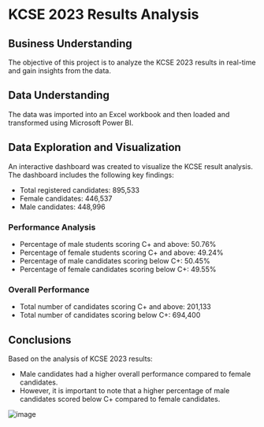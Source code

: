 
# KCSE 2023 Results Analysis

## Business Understanding
The objective of this project is to analyze the KCSE 2023 results in real-time and gain insights from the data.

## Data Understanding
The data was imported into an Excel workbook and then loaded and transformed using Microsoft Power BI.

## Data Exploration and Visualization
An interactive dashboard was created to visualize the KCSE result analysis. The dashboard includes the following key findings:

- Total registered candidates: 895,533
- Female candidates: 446,537
- Male candidates: 448,996

### Performance Analysis
- Percentage of male students scoring C+ and above: 50.76%
- Percentage of female students scoring C+ and above: 49.24%
- Percentage of male candidates scoring below C+: 50.45%
- Percentage of female candidates scoring below C+: 49.55%

### Overall Performance
- Total number of candidates scoring C+ and above: 201,133
- Total number of candidates scoring below C+: 694,400

## Conclusions
Based on the analysis of KCSE 2023 results:

- Male candidates had a higher overall performance compared to female candidates.
- However, it is important to note that a higher percentage of male candidates scored below C+ compared to female candidates.

![image](https://github.com/valarythairu/KCSE-Results-Analysis/assets/132980723/bff94b27-e798-428a-9034-d0d2c3d4ab83)
